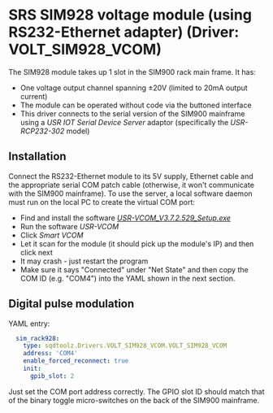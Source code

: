 # SRS SIM928 voltage module (using RS232-Ethernet adapter) (Driver: VOLT_SIM928_VCOM)

The SIM928 module takes up 1 slot in the SIM900 rack main frame. It has:
- One voltage output channel spanning ±20V (limited to 20mA output current)
- The module can be operated without code via the buttoned interface
- This driver connects to the serial version of the SIM900 mainframe using a *USR IOT Serial Device Server* adaptor (specifically the *USR-RCP232-302* model)

## Installation

Connect the RS232-Ethernet module to its 5V supply, Ethernet cable and the appropriate serial COM patch cable (otherwise, it won't communicate with the SIM900 mainframe). To use the server, a local software daemon must run on the local PC to create the virtual COM port:

- Find and install the software [*USR-VCOM_V3.7.2.529_Setup.exe*](https://www.pusr.com/support/downloads/usr-vcom-virtual-serial-software.html)
- Run the software *USR-VCOM*
- Click *Smart VCOM*
- Let it scan for the module (it should pick up the module's IP) and then click next
- It may crash - just restart the program
- Make sure it says "Connected" under "Net State" and then copy the COM ID (e.g. "COM4") into the YAML shown in the next section.

## Digital pulse modulation

YAML entry:

```yaml
  sim_rack928:
    type: sqdtoolz.Drivers.VOLT_SIM928_VCOM.VOLT_SIM928_VCOM
    address: 'COM4'
    enable_forced_reconnect: true
    init:
      gpib_slot: 2
```

Just set the COM port address correctly. The GPIO slot ID should match that of the binary toggle micro-switches on the back of the SIM900 mainframe.

